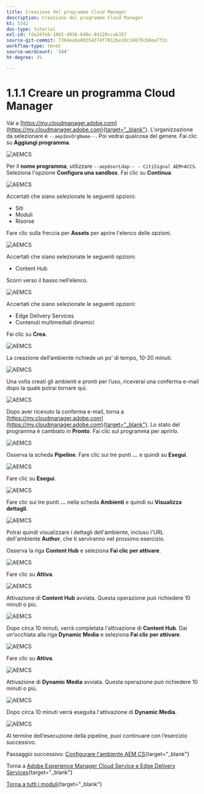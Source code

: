 ```yaml
---
title: Creazione del programma Cloud Manager
description: Creazione del programma Cloud Manager
kt: 5342
doc-type: tutorial
exl-id: fda247eb-1865-4936-b46e-84128ccab357
source-git-commit: 7384eabe00354374f7012be10c24870c68ea7f2c
workflow-type: tm+mt
source-wordcount: '344'
ht-degree: 3%

---
```


# 1.1.1 Creare un programma Cloud Manager

Vai a [https://my.cloudmanager.adobe.com](https://my.cloudmanager.adobe.com){target="_blank"}. L&#39;organizzazione da selezionare è `--aepImsOrgName--`. Poi vedrai qualcosa del genere. Fai clic su **Aggiungi programma**.

![AEMCS](./images/aemcs1.png)

Per il **nome programma**, utilizzare `--aepUserLdap-- - CitiSignal AEM+ACCS`. Seleziona l&#39;opzione **Configura una sandbox**. Fai clic su **Continua**.

![AEMCS](./images/aemcs2.png)

Accertati che siano selezionate le seguenti opzioni:

- Siti
- Moduli
- Risorse

Fare clic sulla freccia per **Assets** per aprire l&#39;elenco delle opzioni.

![AEMCS](./images/aemcs3.png)

Accertati che siano selezionate le seguenti opzioni:

- Content Hub

Scorri verso il basso nell’elenco.

![AEMCS](./images/aemcs3a.png)

Accertati che siano selezionate le seguenti opzioni:

- Edge Delivery Services
- Contenuti multimediali dinamici

Fai clic su **Crea**.

![AEMCS](./images/aemcs3b.png)

La creazione dell’ambiente richiede un po’ di tempo, 10-20 minuti.

![AEMCS](./images/aemcs4.png)

Una volta creati gli ambienti e pronti per l’uso, riceverai una conferma e-mail dopo la quale potrai tornare qui.

![AEMCS](./images/aemcs5.png)

Dopo aver ricevuto la conferma e-mail, torna a [https://my.cloudmanager.adobe.com](https://my.cloudmanager.adobe.com){target="_blank"}. Lo stato del programma è cambiato in **Pronto**. Fai clic sul programma per aprirlo.

![AEMCS](./images/aemcs6.png)

Osserva la scheda **Pipeline**. Fare clic sui tre punti **...** e quindi su **Esegui**.

![AEMCS](./images/aemcs7.png)

Fare clic su **Esegui**.

![AEMCS](./images/aemcs8.png)

Fare clic sui tre punti **...** nella scheda **Ambienti** e quindi su **Visualizza dettagli**.

![AEMCS](./images/aemcs9.png)

Potrai quindi visualizzare i dettagli dell&#39;ambiente, incluso l&#39;URL dell&#39;ambiente **Author**, che ti serviranno nel prossimo esercizio.

Osserva la riga **Content Hub** e seleziona **Fai clic per attivare**.

![AEMCS](./images/aemcs10.png)

Fare clic su **Attiva**.

![AEMCS](./images/aemcsact1.png)

Attivazione di **Content Hub** avviata. Questa operazione può richiedere 10 minuti o più.

![AEMCS](./images/aemcsact2.png)

Dopo circa 10 minuti, verrà completata l&#39;attivazione di **Content Hub**.
Dai un&#39;occhiata alla riga **Dynamic Media** e seleziona **Fai clic per attivare**.

![AEMCS](./images/aemcsact3.png)

Fare clic su **Attiva**.

![AEMCS](./images/aemcsact4.png)

Attivazione di **Dynamic Media** avviata. Questa operazione può richiedere 10 minuti o più.

![AEMCS](./images/aemcsact5.png)

Dopo circa 10 minuti verrà eseguita l&#39;attivazione di **Dynamic Media**.

![AEMCS](./images/aemcsact6.png)

Al termine dell’esecuzione della pipeline, puoi continuare con l’esercizio successivo.

Passaggio successivo: [Configurare l&#39;ambiente AEM CS](./ex2.md){target="_blank"}

Torna a [Adobe Experience Manager Cloud Service e Edge Delivery Services](./aemcs.md){target="_blank"}

[Torna a tutti i moduli](./../../../overview.md){target="_blank"}
